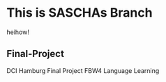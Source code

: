 # This is SASCHAs Branch

heihow!

## Final-Project

DCI Hamburg Final Project FBW4 Language Learning
